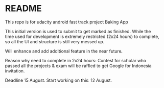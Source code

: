 # README #
This repo is for udacity android fast track project Baking App

This initial version is used to submit to get marked as finished.
While the time used for development is extremely restricted (2x24 hours) to complete, so all the UI and structure is still very messed up.

Will enhance and add additional feature in the near future.

Reason why need to complete in 2x24 hours: 
Contest for scholar who passed all the projects & exam will be raffled to get Google for Indonesia invitation.

Deadline 15 August.
Start working on this: 12 August.